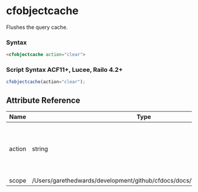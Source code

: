 # cfobjectcache

Flushes the query cache.

### Syntax

```html
<cfobjectcache action="clear">
```

### Script Syntax ACF11+, Lucee, Railo 4.2+

```javascript
cfobjectcache(action="clear");
```

## Attribute Reference

| Name | Type | Required | Default | Description | Values |
| --- | --- | --- | --- | --- | --- |
| action | string | Yes | clear | clear: Clears queries from the cache in the Application
 scope | /Users/garethedwards/development/github/cfdocs/docs/tags/cfobjectcache.md|clear |
